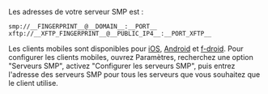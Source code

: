 Les adresses de votre serveur SMP est :

```
smp://__FINGERPRINT__@__DOMAIN__:__PORT__
xftp://__XFTP_FINGERPRINT__@__PUBLIC_IP4__:__PORT_XFTP__
```

Les clients mobiles sont disponibles pour [iOS](https://apps.apple.com/us/app/simplex-chat/id1605771084), [Android](https://play.google.com/store/apps/details?id=chat.simplex.app) et [f-droid](https://app.simplex.chat).
Pour configurer les clients mobiles, ouvrez Paramètres, recherchez une option "Serveurs SMP", activez "Configurer les serveurs SMP", puis entrez l'adresse des serveurs SMP pour tous les serveurs que vous souhaitez que le client utilise.